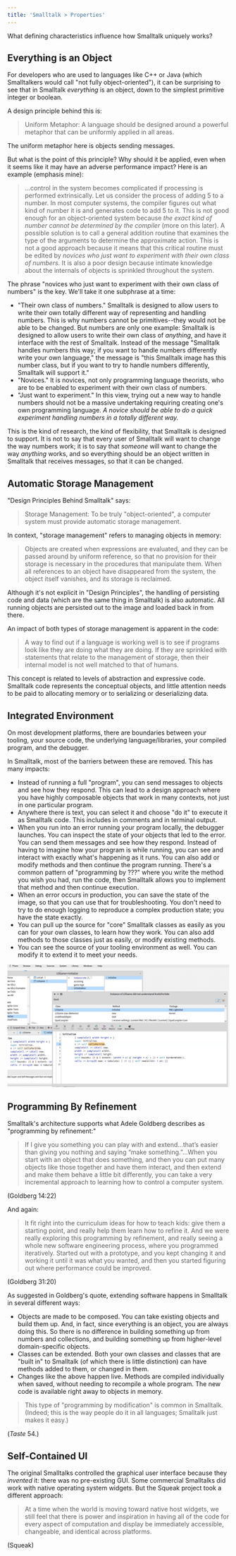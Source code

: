 ```yaml
---
title: 'Smalltalk > Properties'
---
```


What defining characteristics influence how Smalltalk uniquely works?

## Everything is an Object
For developers who are used to languages like C++ or Java (which Smalltalkers would call "not fully object-oriented"), it can be surprising to see that in Smalltalk *everything* is an object, down to the simplest primitive integer or boolean.

A design principle behind this is:

> Uniform Metaphor: A language should be designed around a powerful metaphor that can be uniformly applied in all areas.

The uniform metaphor here is objects sending messages.

But what is the point of this principle? Why should it be applied, even when it seems like it may have an adverse performance impact? Here is an example (emphasis mine):

> …control in the system becomes complicated if processing is performed extrinsically. Let us consider the process of adding 5 to a number. In most computer systems, the compiler figures out what kind of number it is and generates code to add 5 to it. This is not good enough for an object-oriented system because *the exact kind of number cannot be determined by the compiler* (more on this later). A possible solution is to call a general addition routine that examines the type of the arguments to determine the approximate action. This is not a good approach because it means that this critical routine must be edited by *novices who just want to experiment with their own class of numbers.* It is also a poor design because intimate knowledge about the internals of objects is sprinkled throughout the system.

The phrase "novices who just want to experiment with their own class of numbers" is the key. We'll take it one subphrase at a time:

- "Their own class of numbers." Smalltalk is designed to allow users to write their own totally different way of representing and handling numbers. This is why numbers cannot be primitives--they would not be able to be changed. But numbers are only one example: Smalltalk is designed to allow users to write their own class of *anything*, and have it interface with the rest of Smalltalk. Instead of the message "Smalltalk handles numbers this way; if you want to handle numbers differently write your own language," the message is "this Smalltalk image has this number class, but if you want to try to handle numbers differently, Smalltalk will support it."
- "Novices." It is novices, not only programming language theorists, who are to be enabled to experiment with their own class of numbers.
- "Just want to experiment." In this view, trying out a new way to handle numbers should not be a massive undertaking requiring creating one's own programming language. *A novice should be able to do a quick experiment handling numbers in a totally different way.*

This is the kind of research, the kind of flexibility, that Smalltalk is designed to support. It is not to say that every user of Smalltalk will want to change the way numbers work; it is to say that *someone* will want to change the way *anything* works, and so everything should be an object written in Smalltalk that receives messages, so that it can be changed.

## Automatic Storage Management
"Design Principles Behind Smalltalk" says:

> Storage Management: To be truly "object-oriented", a computer system must provide automatic storage management.

In context, "storage management" refers to managing objects in memory:

> Objects are created when expressions are evaluated, and they can be passed around by uniform reference, so that no provision for their storage is necessary in the procedures that manipulate them. When all references to an object have disappeared from the system, the object itself vanishes, and its storage is reclaimed.

Although it's not explicit in "Design Principles", the handling of persisting code and data (which are the same thing in Smalltalk) is also automatic. All running objects are persisted out to the image and loaded back in from there.

An impact of both types of storage management is apparent in the code:

> A way to find out if a language is working well is to see if programs look like they are doing what they are doing. If they are sprinkled with statements that relate to the management of storage, then their internal model is not well matched to that of humans.

This concept is related to levels of abstraction and expressive code. Smalltalk code represents the conceptual objects, and little attention needs to be paid to allocating memory or to serializing or deserializing data.

## Integrated Environment
On most development platforms, there are boundaries between your tooling, your source code, the underlying language/libraries, your compiled program, and the debugger.

In Smalltalk, most of the barriers between these are removed. This has many impacts:

- Instead of running a full "program", you can send messages to objects and see how they respond. This can lead to a design approach where you have highly composable objects that work in many contexts, not just in one particular program.
- Anywhere there is text, you can select it and choose "do it" to execute it as Smalltalk code. This includes in comments and in terminal output.
- When you run into an error running your program locally, the debugger launches. You can inspect the state of your objects that led to the error. You can send them messages and see how they respond. Instead of having to imagine how your program is while running, you can see and interact with exactly what's happening as it runs. You can also add or modify methods and then continue the program running. There's a common pattern of "programming by ???" where you write the method you wish you had, run the code, then Smalltalk allows you to implement that method and then continue execution.
- When an error occurs in production, you can save the state of the image, so that you can use that for troubleshooting. You don't need to try to do enough logging to reproduce a complex production state; you have the state exactly.
- You can pull up the source for "core" Smalltalk classes as easily as you can for your own classes, to learn how they work. You can also add methods to those classes just as easily, or modify existing methods.
- You can see the source of your tooling environment as well. You can modify it to extend it to meet your needs.

![Screenshot of Pharo debugger informing that a method is not implemented](../assets/images/smalltalk/properties/integrated.png)

## Programming By Refinement
Smalltalk's architecture supports what Adele Goldberg describes as "programming by refinement:"

> If I give you something you can play with and extend…that’s easier than giving you nothing and saying “make something.”…When you start with an object that does something, and then you can put many objects like those together and have them interact, and then extend and make them behave a little bit differently, you can take a very incremental approach to learning how to control a computer system.

(Goldberg 14:22)

And again:

> It fit right into the curriculum ideas for how to teach kids: give them a starting point, and really help them learn how to refine it. And we were really exploring this programming by refinement, and really seeing a whole new software engineering process, where you programmed iteratively. Started out with a prototype, and you kept changing it and working it until it was what you wanted, and then you started figuring out where performance could be improved.

(Goldberg 31:20)

As suggested in Goldberg's quote, extending software happens in Smalltalk in several different ways:

- Objects are made to be composed. You can take existing objects and build them up. And, in fact, since everything is an object, you are always doing this. So there is no difference in building something up from numbers and collections, and building something up from higher-level domain-specific objects.
- Classes can be extended. Both your own classes and classes that are "built in" to Smalltalk (of which there is little distinction) can have methods added to them, or changed in them.
- Changes like the above happen live. Methods are compiled individually when saved, without needing to recompile a whole program. The new code is available right away to objects in memory.

> This type of "programming by modification" is common in Smalltalk. (Indeed; this is the way people do it in all languages; Smalltalk just makes it easy.)

(*Taste* 54.)

## Self-Contained UI
The original Smalltalks controlled the graphical user interface because they *invented* it: there was no pre-existing GUI. Some commercial Smalltalks did work with native operating system widgets. But the Squeak project took a different approach:

> At a time when the world is moving toward native host widgets, we still feel that there is power and inspiration in having all of the code for every aspect of computation and display be immediately accessible, changeable, and identical across platforms.

(Squeak)
